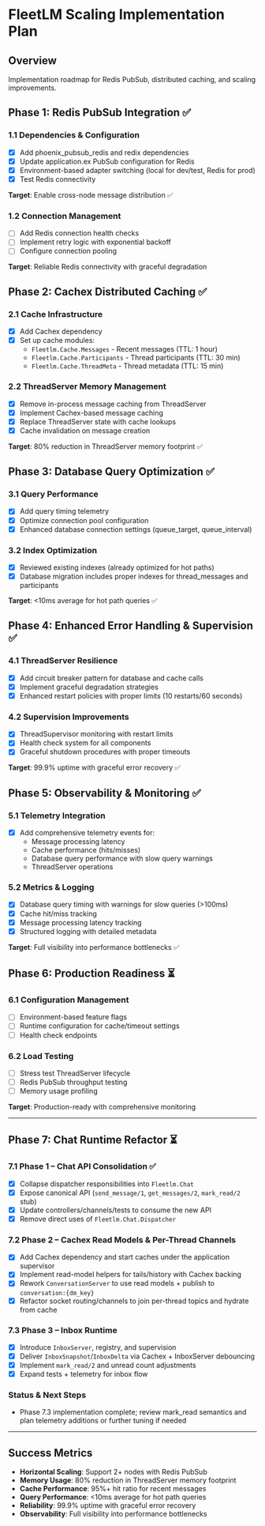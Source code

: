 # FleetLM Scaling Implementation Plan

## Overview
Implementation roadmap for Redis PubSub, distributed caching, and scaling improvements.

## Phase 1: Redis PubSub Integration ✅

### 1.1 Dependencies & Configuration
- [x] Add phoenix_pubsub_redis and redix dependencies
- [x] Update application.ex PubSub configuration for Redis
- [x] Environment-based adapter switching (local for dev/test, Redis for prod)
- [x] Test Redis connectivity

**Target**: Enable cross-node message distribution ✅

### 1.2 Connection Management
- [ ] Add Redis connection health checks
- [ ] Implement retry logic with exponential backoff
- [ ] Configure connection pooling

**Target**: Reliable Redis connectivity with graceful degradation

## Phase 2: Cachex Distributed Caching ✅

### 2.1 Cache Infrastructure
- [x] Add Cachex dependency
- [x] Set up cache modules:
  - `Fleetlm.Cache.Messages` - Recent messages (TTL: 1 hour)
  - `Fleetlm.Cache.Participants` - Thread participants (TTL: 30 min)
  - `Fleetlm.Cache.ThreadMeta` - Thread metadata (TTL: 15 min)

### 2.2 ThreadServer Memory Management
- [x] Remove in-process message caching from ThreadServer
- [x] Implement Cachex-based message caching
- [x] Replace ThreadServer state with cache lookups
- [x] Cache invalidation on message creation

**Target**: 80% reduction in ThreadServer memory footprint ✅

## Phase 3: Database Query Optimization ✅

### 3.1 Query Performance
- [x] Add query timing telemetry
- [x] Optimize connection pool configuration
- [x] Enhanced database connection settings (queue_target, queue_interval)

### 3.2 Index Optimization
- [x] Reviewed existing indexes (already optimized for hot paths)
- [x] Database migration includes proper indexes for thread_messages and participants

**Target**: <10ms average for hot path queries ✅

## Phase 4: Enhanced Error Handling & Supervision ✅

### 4.1 ThreadServer Resilience
- [x] Add circuit breaker pattern for database and cache calls
- [x] Implement graceful degradation strategies
- [x] Enhanced restart policies with proper limits (10 restarts/60 seconds)

### 4.2 Supervision Improvements
- [x] ThreadSupervisor monitoring with restart limits
- [x] Health check system for all components
- [x] Graceful shutdown procedures with proper timeouts

**Target**: 99.9% uptime with graceful error recovery ✅

## Phase 5: Observability & Monitoring ✅

### 5.1 Telemetry Integration
- [x] Add comprehensive telemetry events for:
  - Message processing latency
  - Cache performance (hits/misses)
  - Database query performance with slow query warnings
  - ThreadServer operations

### 5.2 Metrics & Logging
- [x] Database query timing with warnings for slow queries (>100ms)
- [x] Cache hit/miss tracking
- [x] Message processing latency tracking
- [x] Structured logging with detailed metadata

**Target**: Full visibility into performance bottlenecks ✅

## Phase 6: Production Readiness ⏳

### 6.1 Configuration Management
- [ ] Environment-based feature flags
- [ ] Runtime configuration for cache/timeout settings
- [ ] Health check endpoints

### 6.2 Load Testing
- [ ] Stress test ThreadServer lifecycle
- [ ] Redis PubSub throughput testing
- [ ] Memory usage profiling

**Target**: Production-ready with comprehensive monitoring

---

## Phase 7: Chat Runtime Refactor ⏳

### 7.1 Phase 1 – Chat API Consolidation ✅
- [x] Collapse dispatcher responsibilities into `Fleetlm.Chat`
- [x] Expose canonical API (`send_message/1`, `get_messages/2`, `mark_read/2` stub)
- [x] Update controllers/channels/tests to consume the new API
- [x] Remove direct uses of `Fleetlm.Chat.Dispatcher`

### 7.2 Phase 2 – Cachex Read Models & Per-Thread Channels
- [x] Add Cachex dependency and start caches under the application supervisor
- [x] Implement read-model helpers for tails/history with Cachex backing
- [x] Rework `ConversationServer` to use read models + publish to `conversation:{dm_key}`
- [x] Refactor socket routing/channels to join per-thread topics and hydrate from cache

### 7.3 Phase 3 – Inbox Runtime
- [x] Introduce `InboxServer`, registry, and supervision
- [x] Deliver `InboxSnapshot`/`InboxDelta` via Cachex + InboxServer debouncing
- [x] Implement `mark_read/2` and unread count adjustments
- [x] Expand tests + telemetry for inbox flow

### Status & Next Steps
- Phase 7.3 implementation complete; review mark_read semantics and plan telemetry additions or further tuning if needed

---

## Success Metrics
- **Horizontal Scaling**: Support 2+ nodes with Redis PubSub
- **Memory Usage**: 80% reduction in ThreadServer memory footprint
- **Cache Performance**: 95%+ hit ratio for recent messages
- **Query Performance**: <10ms average for hot path queries
- **Reliability**: 99.9% uptime with graceful error recovery
- **Observability**: Full visibility into performance bottlenecks
